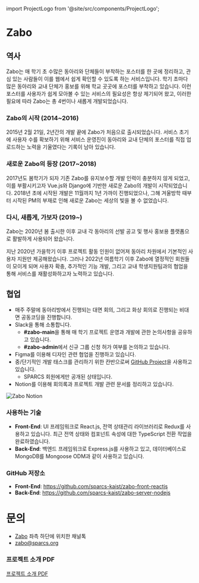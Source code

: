import ProjectLogo from '@site/src/components/ProjectLogo';

# Zabo

<ProjectLogo
    name="Zabo"
    url="https://zabo.kaist.ac.kr"
    catchphrase="이제 포스터 확인은 자보에서"
/>

## 역사

Zabo는 매 학기 초 수많은 동아리와 단체들이 부착하는 포스터를 한 곳에 정리하고, 관심 있는 사람들이 이를 웹에서 쉽게 확인할 수 있도록 하는 서비스입니다. 학기 초마다 많은 동아리와 교내 단체가 홍보를 위해 학교 곳곳에 포스터를 부착하고 있습니다. 이런 포스터를 사용자가 쉽게 모아볼 수 있는 서비스의 필요성은 항상 제기되어 왔고, 이러한 필요에 따라 Zabo는 총 4번이나 새롭게 개발되었습니다.

### Zabo의 시작 (2014~2016)

2015년 2월 21일, 2년간의 개발 끝에 Zabo가 처음으로 출시되었습니다. 서비스 초기에 사용자 수를 확보하기 위해 서비스 운영진이 동아리와 교내 단체의 포스터를 직접 업로드하는 노력을 기울였다는 기록이 남아 있습니다.

### 새로운 Zabo의 등장 (2017~2018)

2017년도 봄학기가 되자 기존 Zabo를 유지보수할 개발 인력이 충분하지 않게 되었고, 이를 부활시키고자 Vue.js와 Django에 기반한 새로운 Zabo의 개발이 시작되었습니다. 2018년 초에 시작된 개발은 11월까지 1년 가까이 진행되었으나, 그해 겨울방학 때부터 시작된 PM의 부재로 인해 새로운 Zabo는 세상의 빛을 볼 수 없었습니다.

### 다시, 새롭게, 가보자 (2019~)

Zabo는 2020년 봄 출시한 이후 교내 각 동아리의 선발 공고 및 행사 홍보용 플랫폼으로 활발하게 사용되어 왔습니다.

지난 2020년 가을학기 이후 프로젝트 활동 인원이 없어져 동아리 차원에서 기본적인 사용자 지원만 제공해왔습니다. 그러나 2022년 여름학기 이후 Zabo에 열정적인 회원들이 모이게 되며 사용자 확충, 추가적인 기능 개발, 그리고 교내 학생지원팀과의 협업을 통해 서비스를 재활성화하고자 노력하고 있습니다.

## 협업

- 매주 주말에 동아리방에서 진행되는 대면 회의, 그리고 화상 회의로 진행되는 비대면 공동코딩을 진행합니다.
- Slack을 통해 소통합니다.
  - **#zabo-main**을 통해 매 학기 프로젝트 운영과 개발에 관한 논의사항을 공유하고 있습니다.
  - **#zabo-admin**에서 신규 그룹 신청 허가 여부를 논의하고 있습니다.
- Figma를 이용해 디자인 관련 협업을 진행하고 있습니다.
- 중/단기적인 개발 태스크를 관리하기 위한 칸반으로써 [GitHub Project](https://github.com/orgs/sparcs-kaist/projects/6)을 사용하고 있습니다.
  - SPARCS 회원에게만 공개된 상태입니다.
- Notion를 이용해 회의록과 프로젝트 개발 관련 문서를 정리하고 있습니다.

![Zabo Notion](/projects/zabo-notion.png)

### 사용하는 기술

- **Front-End**: UI 프레임워크로 React.js, 전역 상태관리 라이브러리로 Redux를 사용하고 있습니다. 최근 전역 상태와 컴포넌트 속성에 대한 TypeScript 전환 작업을 완료하였습니다.
- **Back-End**: 백엔드 프레임워크로 Express.js를 사용하고 있고, 데이터베이스로 MongoDB를 Mongoose ODM과 같이 사용하고 있습니다.

### GitHub 저장소

- **Front-End**: https://github.com/sparcs-kaist/zabo-front-reactjs
- **Back-End**: https://github.com/sparcs-kaist/zabo-server-nodejs

# 문의

- [Zabo](https://zabo.kaist.ac.kr) 좌측 하단에 위치한 채널톡
- [zabo@sparcs.org](mailto:zabo@sparcs.org)

### 프로젝트 소개 PDF

[프로젝트 소개 PDF](/projects/introudction/zabo.pdf)